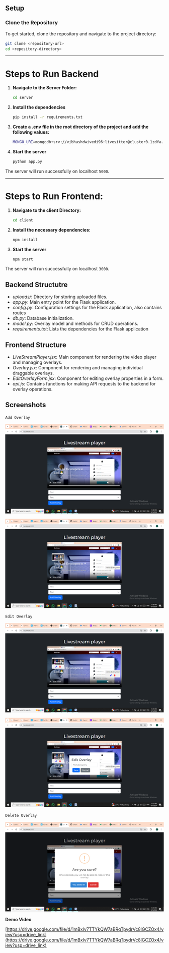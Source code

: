 ## Setup

### Clone the Repository

To get started, clone the repository and navigate to the project directory:

  ```sh
  git clone <repository-url>
  cd <repository-directory>
  ```
---
# Steps to Run Backend

1. **Navigate to the Server Folder:**
    ```sh
    cd server
    ```

2.  **Install the dependencies**
    ```sh
    pip install -r requirements.txt
    ``` 

3. **Create a .env file in the root directory of the project and add the following values:**
 
    ```sh
    MONGO_URI=mongodb+srv://vibhashdwivedi96:livesitter@cluster0.1zdfa.mongodb.net/Livesitter?retryWrites=true&w=majority&appName=Cluster0
    ```
4. **Start the server**
    ```sh
    python app.py
    ```
The server will run successfully on localhost `5000`. 

---

# Steps to Run Frontend:

1. **Navigate to the client Directory:**
    ```sh
    cd client
    ```
2. **Install the necessary dependencies:**
    ```sh
    npm install
    ```

3. **Start the server**
    ```sh
    npm start
    ```
The server will run successfully on localhost `3000`.

## Backend Structutre

- *uploads/*: Directory for storing uploaded files.
- *app.py*: Main entry point for the Flask application.
- *config.py*: Configuration settings for the Flask application, also contains routes
- *db.py*: Database initialization.
- *model.py*: Overlay model and methods for CRUD operations.
- *requirements.txt*: Lists the dependencies for the Flask application

## Frontend Structure

- *LiveStreamPlayer.jsx*: Main component for rendering the video player and managing overlays.
- *Overlay.jsx*: Component for rendering and managing individual draggable overlays.
- *EditOverlayForm.jsx*: Component for editing overlay properties in a form.
- *api.js*: Contains functions for making API requests to the backend for overlay operations.

## Screenshots

`Add Overlay`

![](https://github.com/VibhashDwivedi/LiveSitter/blob/main/screenshots/Screenshot%20(359).png?raw=true)

![](https://github.com/VibhashDwivedi/LiveSitter/blob/main/screenshots/Screenshot%20(360).png?raw=true)

`Edit Overlay`

![](https://github.com/VibhashDwivedi/LiveSitter/blob/main/screenshots/Screenshot%20(362).png?raw=true)

![](https://github.com/VibhashDwivedi/LiveSitter/blob/main/screenshots/Screenshot%20(363).png?raw=true)

`Delete Overlay`

![](https://github.com/VibhashDwivedi/LiveSitter/blob/main/screenshots/Screenshot%20(364).png?raw=true)

**Demo Video**

[https://drive.google.com/file/d/1mBxIv7TTYkQW7aBRqTpydrVc8lGCZOx4/view?usp=drive_link](https://drive.google.com/file/d/1mBxIv7TTYkQW7aBRqTpydrVc8lGCZOx4/view?usp=drive_link)





    


